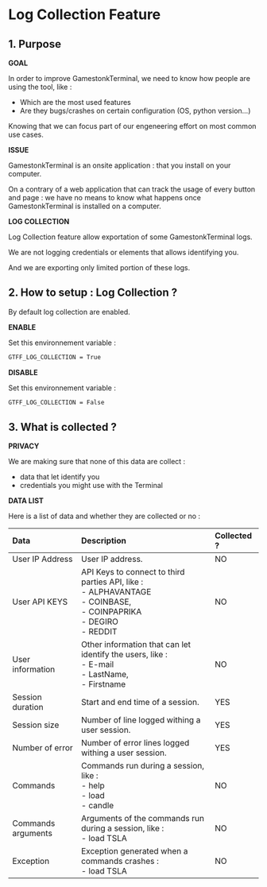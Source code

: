 # Log Collection Feature

## 1. Purpose

**GOAL**

In order to improve GamestonkTerminal, we need to know how people are using the tool, like :
- Which are the most used features
- Are they bugs/crashes on certain configuration (OS, python version...)

Knowing that we can focus part of our engeneering effort on most common use cases.

**ISSUE**

GamestonkTerminal is an onsite application : that you install on your computer.

On a contrary of a web application that can track the usage of every button and page : we have no means to know what happens once GamestonkTerminal is installed on a computer.

**LOG COLLECTION**

Log Collection feature allow exportation of some GamestonkTerminal logs.

We are not logging credentials or elements that allows identifying you.

And we are exporting only limited portion of these logs.

## 2. How to setup : Log Collection ?

By default log collection are enabled.

**ENABLE**

Set this environnement variable :
```sh
GTFF_LOG_COLLECTION = True
```

**DISABLE**

Set this environnement variable :
```sh
GTFF_LOG_COLLECTION = False
```


## 3. What is collected ?

**PRIVACY**

We are making sure that none of this data are collect :
- data that let identify you
- credentials you might use with the Terminal

**DATA LIST**

Here is a list of data and whether they are collected or no :

|**Data**|**Description**|**Collected ?**|
|:-|:-|:-|
|User IP Address|User IP address.|NO|
|User API KEYS|API Keys to connect to third parties API, like : <br>- ALPHAVANTAGE <br> - COINBASE, <br>- COINPAPRIKA <br>- DEGIRO <br>- REDDIT|NO|
|User information|Other information that can let identify the users, like : <br>- E-mail <br> - LastName, <br>- Firstname|NO|
|Session duration|Start and end time of a session.|YES|
|Session size|Number of line logged withing a user session.|YES|
|Number of error|Number of error lines logged withing a user session.|YES|
|Commands|Commands run during a session, like : <br>- help <br>- load <br>- candle|NO|
|Commands arguments|Arguments of the commands run during a session, like : <br>- load TSLA|NO|
|Exception|Exception generated when a commands crashes : <br>- load TSLA|NO|
